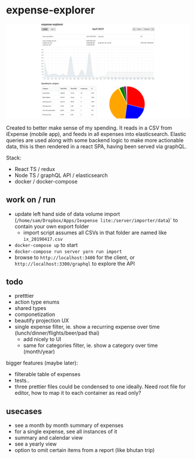 # expense-explorer

![expense explorer](./expense-explorer.png)

Created to better make sense of my spending.
It reads in a CSV from iExpense (mobile app), and feeds in all expenses into elasticsearch. Elastic queries are used along with some backend logic to make more actionable data, this is then rendered in a react SPA, having been served via graphQL.

Stack:
- React TS / redux
- Node TS / graphQL API / elasticsearch
- docker / docker-compose


## work on / run

- update left hand side of data volume import (`/home/sam/Dropbox/Apps/Iexpense lite:/server/importer/data`)` to contain your own export folder
	- import script assumes all CSVs in that folder are named like `ix_20190417.csv`
- `docker-compose up` to start
- `docker-compose run server yarn run import`
- browse to `http://localhost:3400` for the client, or `http://localhost:3300/graphql` to explore the API

## todo

- pretttier
- action type enums
- shared types
- componetization
- beautify projection UX
- single expense filter, ie. show a recurring expense over time (lunch/dinner/flights/beer/pad thai)
	- add nicely to UI
	- same for categories filter, ie. show a category over time (month/year)

bigger features (maybe later):
- filterable table of expenses
- tests..
- three prettier files could be condensed to one ideally. Need root file for editor, how to map it to each container as read only?

## usecases

- see a month by month summary of expenses
- for a single expense, see all instances of it
- summary and calendar view
- see a yearly view
- option to omit certain items from a report (like bhutan trip)